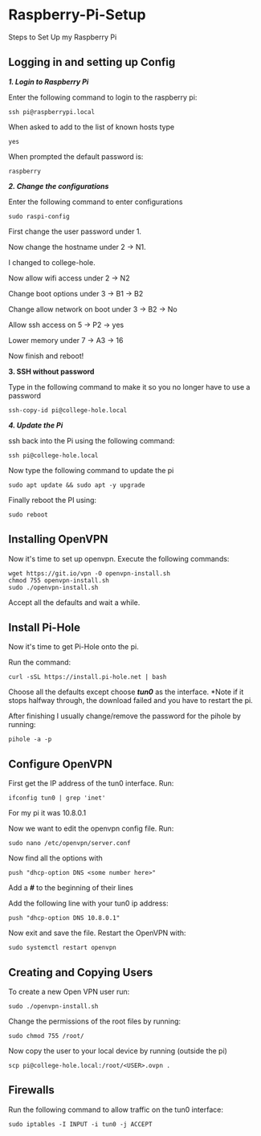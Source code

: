 # Raspberry-Pi-Setup
Steps to Set Up my Raspberry Pi

## Logging in and setting up Config

___1. Login to Raspberry Pi___

Enter the following command to login to the raspberry pi:

```
ssh pi@raspberrypi.local
```
When asked to add to the list of known hosts type

```
yes
```

When prompted the default password is:

```
raspberry
```

___2. Change the configurations___

Enter the following command to enter configurations

```
sudo raspi-config
```

First change the user password under 1.

Now change the hostname under 2 -> N1.

I changed to college-hole.

Now allow wifi access under 2 -> N2

Change boot options under 3 -> B1 -> B2

Change allow network on boot under 3 -> B2 -> No

Allow ssh access on 5 -> P2 -> yes

Lower memory under 7 -> A3 -> 16

Now finish and reboot!

__3. SSH without password__

Type in the following command to make it so you no longer have to use a password

```
ssh-copy-id pi@college-hole.local
```

___4. Update the Pi___

ssh back into the Pi using the following command:

```
ssh pi@college-hole.local
```

Now type the following command to update the pi

```
sudo apt update && sudo apt -y upgrade
```

Finally reboot the PI using:
```
sudo reboot
```

## Installing OpenVPN

Now it's time to set up openvpn. Execute the following commands:

```
wget https://git.io/vpn -O openvpn-install.sh
chmod 755 openvpn-install.sh
sudo ./openvpn-install.sh
```

Accept all the defaults and wait a while.

## Install Pi-Hole

Now it's time to get Pi-Hole onto the pi.

Run the command:
```
curl -sSL https://install.pi-hole.net | bash
```
Choose all the defaults except choose ___tun0___ as the interface.
*Note if it stops halfway through, the download failed and you have to restart the pi.


After finishing I usually change/remove the password for the pihole by running:

```
pihole -a -p
```

## Configure OpenVPN

First get the IP address of the tun0 interface. Run:

```
ifconfig tun0 | grep 'inet'
```

For my pi it was 10.8.0.1

Now we want to edit the openvpn config file. Run:

```
sudo nano /etc/openvpn/server.conf
```

Now find all the options with
```
push "dhcp-option DNS <some number here>"
```
Add a ___#___ to the beginning of their lines

Add the following line with your tun0 ip address:
```
push "dhcp-option DNS 10.8.0.1"
```

Now exit and save the file. Restart the OpenVPN with:
```
sudo systemctl restart openvpn
```

## Creating and Copying Users

To create a new Open VPN user run:
```
sudo ./openvpn-install.sh
```

Change the permissions of the root files by running:
```
sudo chmod 755 /root/
```


Now copy the user to your local device by running (outside the pi)

```
scp pi@college-hole.local:/root/<USER>.ovpn .
```

## Firewalls

Run the following command to allow traffic on the tun0 interface:

```
sudo iptables -I INPUT -i tun0 -j ACCEPT
```

